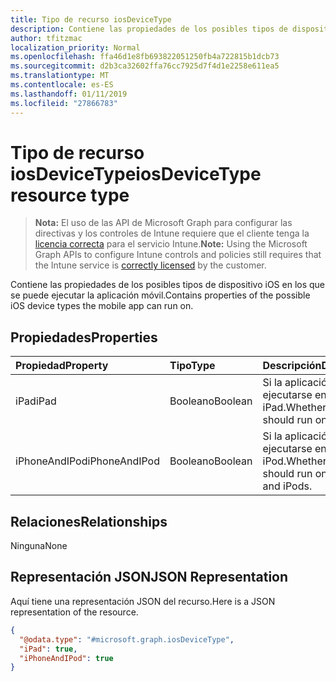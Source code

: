 ```yaml
---
title: Tipo de recurso iosDeviceType
description: Contiene las propiedades de los posibles tipos de dispositivo iOS en los que se puede ejecutar la aplicación móvil.
author: tfitzmac
localization_priority: Normal
ms.openlocfilehash: ffa46d1e8fb693822051250fb4a722815b1dcb73
ms.sourcegitcommit: d2b3ca32602ffa76cc7925d7f4d1e2258e611ea5
ms.translationtype: MT
ms.contentlocale: es-ES
ms.lasthandoff: 01/11/2019
ms.locfileid: "27866783"
---
```

# <a name="iosdevicetype-resource-type"></a><span data-ttu-id="ab122-103">Tipo de recurso iosDeviceType</span><span class="sxs-lookup"><span data-stu-id="ab122-103">iosDeviceType resource type</span></span>

> <span data-ttu-id="ab122-104">**Nota:** El uso de las API de Microsoft Graph para configurar las directivas y los controles de Intune requiere que el cliente tenga la [licencia correcta](https://go.microsoft.com/fwlink/?linkid=839381) para el servicio Intune.</span><span class="sxs-lookup"><span data-stu-id="ab122-104">**Note:** Using the Microsoft Graph APIs to configure Intune controls and policies still requires that the Intune service is [correctly licensed](https://go.microsoft.com/fwlink/?linkid=839381) by the customer.</span></span>

<span data-ttu-id="ab122-105">Contiene las propiedades de los posibles tipos de dispositivo iOS en los que se puede ejecutar la aplicación móvil.</span><span class="sxs-lookup"><span data-stu-id="ab122-105">Contains properties of the possible iOS device types the mobile app can run on.</span></span>
## <a name="properties"></a><span data-ttu-id="ab122-106">Propiedades</span><span class="sxs-lookup"><span data-stu-id="ab122-106">Properties</span></span>
|<span data-ttu-id="ab122-107">Propiedad</span><span class="sxs-lookup"><span data-stu-id="ab122-107">Property</span></span>|<span data-ttu-id="ab122-108">Tipo</span><span class="sxs-lookup"><span data-stu-id="ab122-108">Type</span></span>|<span data-ttu-id="ab122-109">Descripción</span><span class="sxs-lookup"><span data-stu-id="ab122-109">Description</span></span>|
|:---|:---|:---|
|<span data-ttu-id="ab122-110">iPad</span><span class="sxs-lookup"><span data-stu-id="ab122-110">iPad</span></span>|<span data-ttu-id="ab122-111">Booleano</span><span class="sxs-lookup"><span data-stu-id="ab122-111">Boolean</span></span>|<span data-ttu-id="ab122-112">Si la aplicación debe ejecutarse en iPad.</span><span class="sxs-lookup"><span data-stu-id="ab122-112">Whether the app should run on iPads.</span></span>|
|<span data-ttu-id="ab122-113">iPhoneAndIPod</span><span class="sxs-lookup"><span data-stu-id="ab122-113">iPhoneAndIPod</span></span>|<span data-ttu-id="ab122-114">Booleano</span><span class="sxs-lookup"><span data-stu-id="ab122-114">Boolean</span></span>|<span data-ttu-id="ab122-115">Si la aplicación debe ejecutarse en iPhone y iPod.</span><span class="sxs-lookup"><span data-stu-id="ab122-115">Whether the app should run on iPhones and iPods.</span></span>|

## <a name="relationships"></a><span data-ttu-id="ab122-116">Relaciones</span><span class="sxs-lookup"><span data-stu-id="ab122-116">Relationships</span></span>
<span data-ttu-id="ab122-117">Ninguna</span><span class="sxs-lookup"><span data-stu-id="ab122-117">None</span></span>
## <a name="json-representation"></a><span data-ttu-id="ab122-118">Representación JSON</span><span class="sxs-lookup"><span data-stu-id="ab122-118">JSON Representation</span></span>
<span data-ttu-id="ab122-119">Aquí tiene una representación JSON del recurso.</span><span class="sxs-lookup"><span data-stu-id="ab122-119">Here is a JSON representation of the resource.</span></span>
<!-- {
  "blockType": "resource",
  "@odata.type": "microsoft.graph.iosDeviceType"
}
-->
``` json
{
  "@odata.type": "#microsoft.graph.iosDeviceType",
  "iPad": true,
  "iPhoneAndIPod": true
}
```




